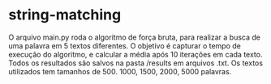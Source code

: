 # string-matching
O arquivo main.py roda o algoritmo de força bruta, para realizar a busca de uma palavra em 5 textos diferentes. 
O objetivo é capturar o tempo de execução do algoritmo, e calcular a média após 10 iterações em cada texto.
Todos os resultados são salvos na pasta /results em arquivos .txt.
Os textos utilizados tem tamanhos de 500. 1000, 1500, 2000, 5000 palavras.
